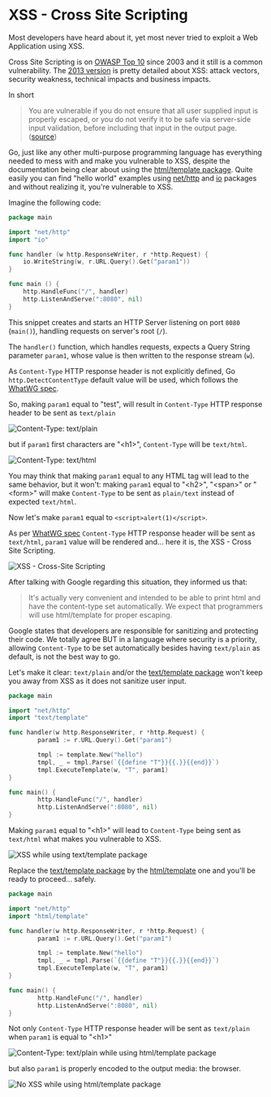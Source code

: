 XSS - Cross Site Scripting
==========================

Most developers have heard about it, yet most never tried to exploit a Web Application using XSS.

Cross Site Scripting is on [OWASP Top 10][0] since 2003 and it still is a common vulnerability. The [2013 version][1] is pretty detailed about XSS: attack vectors, security weakness, technical impacts and business impacts.

In short

> You are vulnerable if you do not ensure that all user supplied input is
> properly escaped, or you do not verify it to be safe via server-side input
> validation, before including that input in the output page. ([source][1])

Go, just like any other multi-purpose programming language has everything needed to mess with and make you vulnerable to XSS, despite the documentation being clear about using the [html/template package][2]. Quite easily you can find "hello world" examples using [net/http][3] and [io][4] packages and without realizing it, you're vulnerable to XSS.

Imagine the following code:

```go
package main

import "net/http"
import "io"

func handler (w http.ResponseWriter, r *http.Request) {
    io.WriteString(w, r.URL.Query().Get("param1"))
}

func main () {
    http.HandleFunc("/", handler)
    http.ListenAndServe(":8080", nil)
}
```

This snippet creates and starts an HTTP Server listening on port `8080` (`main()`), handling requests on server's root (`/`).

The `handler()` function, which handles requests, expects a Query String parameter `param1`, whose value is then written to the response stream (`w`).

As `Content-Type` HTTP response header is not explicitly defined, Go `http.DetectContentType` default value will be used, which follows the [WhatWG spec][5].

So, making `param1` equal to "test", will result in `Content-Type` HTTP response header to be sent as `text/plain`

![Content-Type: text/plain][content-type-text-plain]

but if `param1` first characters are "&lt;h1&gt;", `Content-Type` will be `text/html`.

![Content-Type: text/html][content-type-text-html]

You may think that making `param1` equal to any HTML tag will lead to the same behavior, but it won't: making `param1` equal to "&lt;h2&gt;", "&lt;span&gt;" or "&lt;form&gt;" will make `Content-Type` to be sent as `plain/text` instead of expected `text/html`.

Now let's make `param1` equal to `<script>alert(1)</script>`.

As per [WhatWG spec][5] `Content-Type` HTTP response header will be sent as `text/html`, `param1` value will be rendered and... here it is, the XSS - Cross Site Scripting.

![XSS - Cross-Site Scripting][cross-site-scripting]

After talking with Google regarding this situation, they informed us that:

> It's actually very convenient and intended to be able to print html and have
> the content-type set automatically. We expect that programmers will use
> html/template for proper escaping.

Google states that developers are responsible for sanitizing and protecting their code. We totally agree BUT in a language where security is a priority, allowing `Content-Type` to be set automatically besides having `text/plain` as default, is not the best way to go.

Let's make it clear: `text/plain` and/or the [text/template package][6] won't keep you away from XSS as it does not sanitize user input.

```go
package main

import "net/http"
import "text/template"

func handler(w http.ResponseWriter, r *http.Request) {
        param1 := r.URL.Query().Get("param1")

        tmpl := template.New("hello")
        tmpl, _ = tmpl.Parse(`{{define "T"}}{{.}}{{end}}`)
        tmpl.ExecuteTemplate(w, "T", param1)
}

func main() {
        http.HandleFunc("/", handler)
        http.ListenAndServe(":8080", nil)
}
```

Making `param1` equal to "&lt;h1&gt;" will lead to `Content-Type` being sent as `text/html` what makes you vulnerable to XSS.

![XSS while using text/template package][text-template-xss]

Replace the [text/template package][6] by the [html/template][2] one and you'll be ready to proceed... safely.

```go
package main

import "net/http"
import "html/template"

func handler(w http.ResponseWriter, r *http.Request) {
        param1 := r.URL.Query().Get("param1")

        tmpl := template.New("hello")
        tmpl, _ = tmpl.Parse(`{{define "T"}}{{.}}{{end}}`)
        tmpl.ExecuteTemplate(w, "T", param1)
}

func main() {
        http.HandleFunc("/", handler)
        http.ListenAndServe(":8080", nil)
}
```

Not only `Content-Type` HTTP response header will be sent as `text/plain` when `param1` is equal to "&lt;h1&gt;"

![Content-Type: text/plain while using html/template package][html-template-plain-text]

but also `param1` is properly encoded to the output media: the browser.

![No XSS while using html/template package][html-template-noxss]

[exploit-of-a-mom]: images/exploit-of-a-mom.png
[content-type-text-plain]: images/text-plain.png
[content-type-text-html]: images/text-html.png
[cross-site-scripting]: images/xss.png
[text-template-xss]: images/text-template-xss.png
[html-template-plain-text]: images/html-template-plain-text.png
[html-template-noxss]: images/html-template-text-plain-noxss.png

[0]: https://www.owasp.org/index.php/Category:OWASP_Top_Ten_Project
[1]: https://www.owasp.org/index.php/Top_10_2013-A3-Cross-Site_Scripting_(XSS)
[2]: https://golang.org/pkg/html/template/
[3]: https://golang.org/pkg/net/http/
[4]: https://golang.org/pkg/io/
[5]: https://mimesniff.spec.whatwg.org/#rules-for-identifying-an-unknown-mime-typ
[6]: https://golang.org/pkg/text/template/
